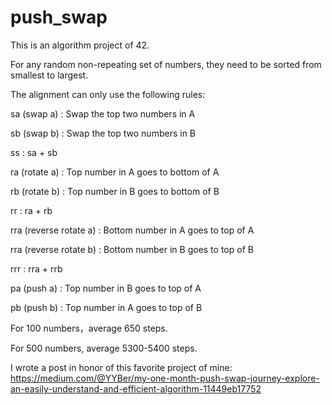 # push_swap

This is an algorithm project of 42.


For any random non-repeating set of numbers, they need to be sorted from smallest to largest. 

The alignment can only use the following rules:

sa (swap a) : Swap the top two numbers in A

sb (swap b) : Swap the top two numbers in B

ss : sa + sb

ra (rotate a) : Top number in A goes to bottom of A

rb (rotate b) : Top number in B goes to bottom of B

rr : ra + rb

rra (reverse rotate a) : Bottom number in A goes to top of A

rra (reverse rotate b) : Bottom number in B goes to top of B

rrr : rra + rrb

pa (push a) : Top number in B goes to top of A

pb (push b) : Top number in A goes to top of B

For 100 numbers，average 650 steps.

For 500 numbers, average 5300-5400 steps.

I wrote a post in honor of this favorite project of mine: https://medium.com/@YYBer/my-one-month-push-swap-journey-explore-an-easily-understand-and-efficient-algorithm-11449eb17752
